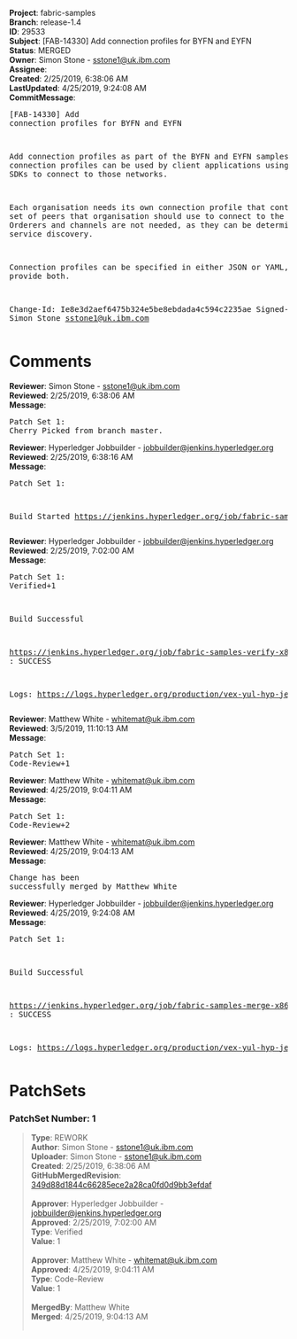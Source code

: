 <strong>Project</strong>: fabric-samples<br><strong>Branch</strong>: release-1.4<br><strong>ID</strong>: 29533<br><strong>Subject</strong>: [FAB-14330] Add connection profiles for BYFN and EYFN<br><strong>Status</strong>: MERGED<br><strong>Owner</strong>: Simon Stone - sstone1@uk.ibm.com<br><strong>Assignee</strong>:<br><strong>Created</strong>: 2/25/2019, 6:38:06 AM<br><strong>LastUpdated</strong>: 4/25/2019, 9:24:08 AM<br><strong>CommitMessage</strong>:<br><pre>[FAB-14330] Add connection profiles for BYFN and EYFN

Add connection profiles as part of the BYFN and EYFN
samples. The connection profiles can be used by client
applications using the Fabric SDKs to connect to those
networks.

Each organisation needs its own connection profile
that contains the set of peers that organisation
should  use to connect to the network. Orderers and
channels are not needed, as they can be determined
by using service discovery.

Connection profiles can be specified in either JSON
or YAML, so provide both.

Change-Id: Ie8e3d2aef6475b324e5be8ebdada4c594c2235ae
Signed-off-by: Simon Stone <sstone1@uk.ibm.com>
</pre><h1>Comments</h1><strong>Reviewer</strong>: Simon Stone - sstone1@uk.ibm.com<br><strong>Reviewed</strong>: 2/25/2019, 6:38:06 AM<br><strong>Message</strong>: <pre>Patch Set 1: Cherry Picked from branch master.</pre><strong>Reviewer</strong>: Hyperledger Jobbuilder - jobbuilder@jenkins.hyperledger.org<br><strong>Reviewed</strong>: 2/25/2019, 6:38:16 AM<br><strong>Message</strong>: <pre>Patch Set 1:

Build Started https://jenkins.hyperledger.org/job/fabric-samples-verify-x86_64/46/</pre><strong>Reviewer</strong>: Hyperledger Jobbuilder - jobbuilder@jenkins.hyperledger.org<br><strong>Reviewed</strong>: 2/25/2019, 7:02:00 AM<br><strong>Message</strong>: <pre>Patch Set 1: Verified+1

Build Successful 

https://jenkins.hyperledger.org/job/fabric-samples-verify-x86_64/46/ : SUCCESS

Logs: https://logs.hyperledger.org/production/vex-yul-hyp-jenkins-3/fabric-samples-verify-x86_64/46</pre><strong>Reviewer</strong>: Matthew White - whitemat@uk.ibm.com<br><strong>Reviewed</strong>: 3/5/2019, 11:10:13 AM<br><strong>Message</strong>: <pre>Patch Set 1: Code-Review+1</pre><strong>Reviewer</strong>: Matthew White - whitemat@uk.ibm.com<br><strong>Reviewed</strong>: 4/25/2019, 9:04:11 AM<br><strong>Message</strong>: <pre>Patch Set 1: Code-Review+2</pre><strong>Reviewer</strong>: Matthew White - whitemat@uk.ibm.com<br><strong>Reviewed</strong>: 4/25/2019, 9:04:13 AM<br><strong>Message</strong>: <pre>Change has been successfully merged by Matthew White</pre><strong>Reviewer</strong>: Hyperledger Jobbuilder - jobbuilder@jenkins.hyperledger.org<br><strong>Reviewed</strong>: 4/25/2019, 9:24:08 AM<br><strong>Message</strong>: <pre>Patch Set 1:

Build Successful 

https://jenkins.hyperledger.org/job/fabric-samples-merge-x86_64/47/ : SUCCESS

Logs: https://logs.hyperledger.org/production/vex-yul-hyp-jenkins-3/fabric-samples-merge-x86_64/47</pre><h1>PatchSets</h1><h3>PatchSet Number: 1</h3><blockquote><strong>Type</strong>: REWORK<br><strong>Author</strong>: Simon Stone - sstone1@uk.ibm.com<br><strong>Uploader</strong>: Simon Stone - sstone1@uk.ibm.com<br><strong>Created</strong>: 2/25/2019, 6:38:06 AM<br><strong>GitHubMergedRevision</strong>: [349d88d1844c66285ece2a28ca0fd0d9bb3efdaf](https://github.com/hyperledger/fabric-samples/commit/349d88d1844c66285ece2a28ca0fd0d9bb3efdaf)<br><br><strong>Approver</strong>: Hyperledger Jobbuilder - jobbuilder@jenkins.hyperledger.org<br><strong>Approved</strong>: 2/25/2019, 7:02:00 AM<br><strong>Type</strong>: Verified<br><strong>Value</strong>: 1<br><br><strong>Approver</strong>: Matthew White - whitemat@uk.ibm.com<br><strong>Approved</strong>: 4/25/2019, 9:04:11 AM<br><strong>Type</strong>: Code-Review<br><strong>Value</strong>: 1<br><br><strong>MergedBy</strong>: Matthew White<br><strong>Merged</strong>: 4/25/2019, 9:04:13 AM<br><br></blockquote>